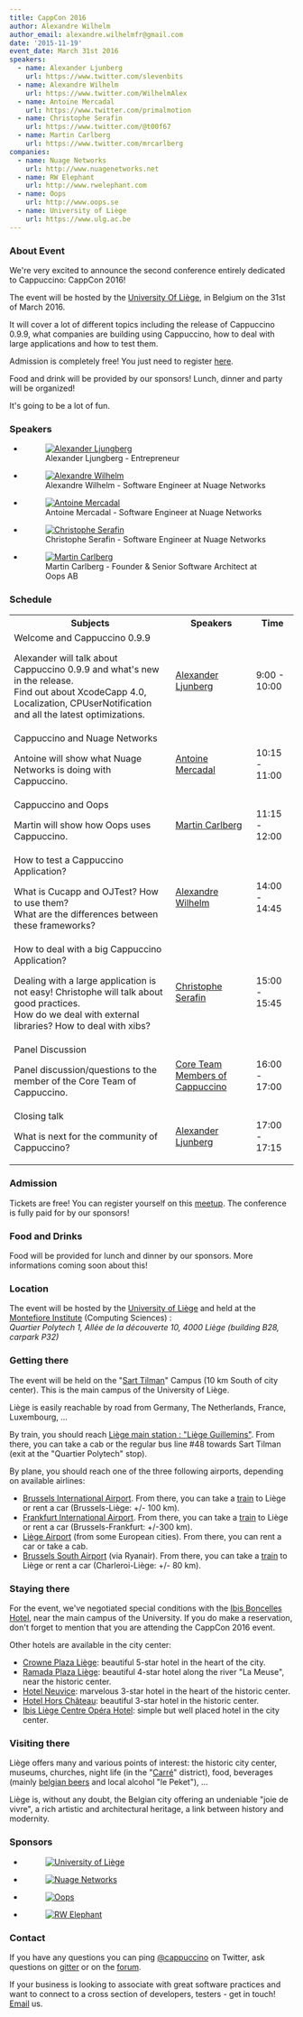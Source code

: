 ```yaml
---
title: CappCon 2016
author: Alexandre Wilhelm
author_email: alexandre.wilhelmfr@gmail.com
date: '2015-11-19'
event_date: March 31st 2016
speakers:
  - name: Alexander Ljunberg
    url: https://www.twitter.com/slevenbits
  - name: Alexandre Wilhelm
    url: https://www.twitter.com/WilhelmAlex
  - name: Antoine Mercadal
    url: https://www.twitter.com/primalmotion
  - name: Christophe Serafin
    url: https://www.twitter.com/@t00f67
  - name: Martin Carlberg
    url: https://www.twitter.com/mrcarlberg
companies:
  - name: Nuage Networks
    url: http://www.nuagenetworks.net
  - name: RW Elephant
    url: http://www.rwelephant.com
  - name: Oops
    url: http://www.oops.se
  - name: University of Liège
    url: https://www.ulg.ac.be
---
```


### About Event

We're very excited to announce the second conference entirely dedicated to Cappuccino: CappCon 2016!

The event will be hosted by the [University Of Liège](https://www.ulg.ac.be), in Belgium on the 31st of March 2016.

It will cover a lot of different topics including the release of Cappuccino 0.9.9, what companies are building using Cappuccino, how to deal with large applications and how to test them.

Admission is completely free! You just need to register [here](http://www.meetup.com/World-Cappuccino-Meetup/events/226898401/).

Food and drink will be provided by our sponsors! Lunch, dinner and party will be organized!

It's going to be a lot of fun.

### Speakers

<ul class="speakers">
    <li>
        <figure>
            <a href="https://twitter.com/slevenbits" target="_blank"><img src="/img/cappCon2016/Alexander-Ljunberg.png" alt="Alexander Ljungberg"></a>
            <figcaption>Alexander Ljungberg - Entrepreneur</figcaption>
        </figure>
    </li>
    <li>
        <figure>
            <a href="https://twitter.com/wilhelmalex" target="_blank"><img src="/img/cappCon2016/Alexandre-Wilhelm.png" alt="Alexandre Wilhelm"></a>
            <figcaption>Alexandre Wilhelm - Software Engineer at Nuage Networks</figcaption>
        </figure>
    </li>
    <li>
        <figure>
            <a href="https://twitter.com/primalmotion" target="_blank"><img src="/img/cappCon2016/Antoine-Mercadal.png" alt="Antoine Mercadal"></a>
            <figcaption>Antoine Mercadal - Software Engineer at Nuage Networks</figcaption>
        </figure>
    </li>
    <li>
        <figure>
            <a href="https://twitter.com/t00f67" target="_blank"><img src="/img/cappCon2016/Christophe-Serafin.png" alt="Christophe Serafin"></a>
            <figcaption>Christophe Serafin - Software Engineer at Nuage Networks</figcaption>
        </figure>
    </li>
    <li>
        <figure>
            <a href="https://twitter.com/mrcarlberg" target="_blank"><img src="/img/cappCon2016/Martin-Carlberg.png" alt="Martin Carlberg"></a>
            <figcaption>Martin Carlberg - Founder & Senior Software Architect at Oops AB</figcaption>
        </figure>
    </li>
</ul>

### Schedule

<table class="table span9 schedule">
    <tbody>
        <tr>
            <th>Subjects</th>
            <th>Speakers</th>
            <th>Time</th>
        </tr>
        <tr>
            <td>Welcome and Cappuccino 0.9.9<p class="p_schedule_description">Alexander will talk about Cappuccino 0.9.9 and what's new in the release.<br/> Find out about XcodeCapp 4.0, Localization, CPUserNotification and all the latest optimizations.</p></td>
            <td><a href="https://twitter.com/slevenbits" target="_blank">Alexander Ljunberg</a></td>
            <td>9:00 - 10:00</td>
        </tr>
        <tr>
            <td>Cappuccino and Nuage Networks<p class="p_schedule_description">Antoine will show what Nuage Networks is doing with Cappuccino.</p></td>
            <td><a href="https://twitter.com/primalmotion" target="_blank">Antoine Mercadal</a></td>
            <td>10:15 - 11:00</td>
        </tr>
        <tr>
            <td>Cappuccino and Oops<p class="p_schedule_description">Martin will show how Oops uses Cappuccino.</p></td>
            <td><a href="https://twitter.com/mrcarlberg" target="_blank">Martin Carlberg</a></td>
            <td>11:15 - 12:00</td>
        </tr>
        <tr>
            <td>How to test a Cappuccino Application?<p class="p_schedule_description">What is Cucapp and OJTest? How to use them?<br/> What are the differences between these frameworks?</p></td>
            <td><a href="https://twitter.com/wilhelmalex" target="_blank">Alexandre Wilhelm</a></td>
            <td>14:00 - 14:45</td>
        </tr>
        <tr>
            <td>How to deal with a big Cappuccino Application?<p class="p_schedule_description">Dealing with a large application is not easy! Christophe will talk about good practices.<br/>How do we deal with external libraries? How to deal with xibs?</p></td>
            <td><a href="https://twitter.com/t00f67" target="_blank">Christophe Serafin</a></td>
            <td>15:00 - 15:45</td>
        </tr>
        <tr>
            <td>Panel Discussion<p class="p_schedule_description">Panel discussion/questions to the member of the Core Team of Cappuccino.</p></td>
            <td><a href="https://github.com/orgs/cappuccino/people" target="_blank">Core Team Members of Cappuccino</a></td>
            <td>16:00 - 17:00</td>
        </tr>
        <tr>
            <td>Closing talk<p class="p_schedule_description">What is next for the community of Cappuccino?</p></td>
            <td><a href="https://twitter.com/slevenbits" target="_blank">Alexander Ljunberg</a></td>
            <td>17:00 - 17:15</td>
        </tr>
    </tbody>
</table>

### Admission

Tickets are free! You can register yourself on this [meetup](http://www.meetup.com/World-Cappuccino-Meetup/events/226898401/). The conference is fully paid for by our sponsors!

### Food and Drinks

Food will be provided for lunch and dinner by our sponsors. More informations coming soon about this!

### Location

The event will be hosted by the [University of Liège](https://www.ulg.ac.be) and held at the [Montefiore Institute](http://www.montefiore.ulg.ac.be) (Computing Sciences) :<br>*Quartier Polytech 1, All&eacute;e de la d&eacute;couverte 10, 4000 Li&egrave;ge (building B28, carpark P32)*

<div id="map"></div>
<script>google.maps.event.addDomListener(window, 'load', initialize(50.5859669,5.5601193));</script>

### Getting there

The event will be held on the "[Sart Tilman](http://www.ulg.ac.be/cms/a_16385/en/sart-tilman)" Campus (10 km South of city center). This is the main campus of the University of Liège.

Liège is easily reachable by road from Germany, The Netherlands, France, Luxembourg, ...

By train, you should reach [Liège main station : "Liège Guillemins"](https://www.b-europe.com/Travel/Practical/Station%20information/Liège%20Guillemins). From there, you can take a cab or the regular bus line #48 towards Sart Tilman (exit at the "Quartier Polytech" stop).

By plane, you should reach one of the three following airports, depending on available airlines:<br/>
- [Brussels International Airport](http://www.brusselsairport.be). From there, you can take a [train](http://www.belgianrail.be) to Liège or rent a car (Brussels-Liège: +/- 100 km).<br/>
- [Frankfurt International Airport](http://www.frankfurt-airport.de). From there, you can take a [train](http://www.bahn.de) to Liège or rent a car (Brussels-Frankfurt: +/-300 km).<br/>
- [Liège Airport](http://www.liegeairport.com) (from some European cities). From there, you can rent a car or take a cab.<br/>
- [Brussels South Airport](http://www.charleroi-airport.com) (via Ryanair). From there, you can take a [train](http://www.belgianrail.be) to Liège or rent a car (Charleroi-Liège: +/- 80 km).

### Staying there

For the event, we've negotiated special conditions with the [Ibis Boncelles Hotel](http://www.ibis.com/fr/hotel-3533-ibis-liege-seraing/index.shtml), near the main campus of the University. If you do make a reservation, don't forget to mention that you are attending the CappCon 2016 event.

Other hotels are available in the city center:

- [Crowne Plaza Liège](http://www.crowneplazaliege.be): beautiful 5-star hotel in the heart of the city.
- [Ramada Plaza Liège](http://www.ramadaplaza-liege.com): beautiful 4-star hotel along the river "La Meuse", near the historic center.
- [Hotel Neuvice](http://www.hotelneuvice.be/fr): marvelous 3-star hotel in the heart of the historic center.
- [Hotel Hors Château](http://www.hors-chateau.be/EN/hotel/index.html): beautiful 3-star hotel in the historic center.
- [Ibis Li&egrave;ge Centre Op&eacute;ra Hotel](http://www.accorhotels.com/gb/hotel-0864-ibis-liege-centre-opera/index.shtml): simple but well placed hotel in the city center.

### Visiting there

Li&egrave;ge offers many and various points of interest: the historic city center, museums, churches, night life (in the "[Carr&eacute;](http://www.lecarre.com/lecarre)" district), food, beverages (mainly [belgian beers](http://liegebeerloverscity.be) and local alcohol "le Peket"), ...

Li&egrave;ge is, without any doubt, the Belgian city offering an undeniable "joie de vivre", a rich artistic and architectural heritage, a link between history and modernity.

### Sponsors

<ul class="sponsors">
    <li>
        <figure>
            <a href="https://www.ulg.ac.be" target="_blank"><img src="/img/cappCon2016/university-of-liege-logo.png" alt="University of Liège"></a>
        </figure>
    </li>
    <li>
        <figure>
            <a href="http://www.nuagenetworks.net/" target="_blank"><img src="/img/cappCon2016/nuage-networks-logo.png" alt="Nuage Networks"></a>
        </figure>
    </li>
    <li>
        <figure>
            <a href="http://www.oops.se" target="_blank"><img src="/img/cappCon2016/oops-logo.png" alt="Oops"></a>
        </figure>
    </li>
    <li>
        <figure>
            <a href="http://www.rwelephant.com" target="_blank"><img src="/img/cappCon2016/rw-elephant-logo.png" alt="RW Elephant "></a>
        </figure>
    </li>
</ul>

### Contact

If you have any questions you can ping [@cappuccino](http://twitter.com/cappuccino) on Twitter, ask questions on [gitter](https://gitter.im/cappuccino/cappuccino) or on the [forum](https://groups.google.com/forum/?fromgroups#!forum/objectivej).

If your business is looking to associate with great software practices and want to connect to a cross section of developers, testers - get in touch! [Email](mailto:cappcon2016@googlegroups.com) us.
